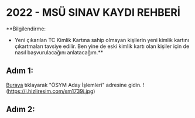 # 2022 - MSÜ SINAV KAYDI REHBERİ


**Bilgilendirme:
- Yeni çıkarılan TC Kimlik Kartına sahip olmayan kişilerin yeni kimlik kartını çıkartmaları tavsiye edilir. Ben yine de eski kimlik kartı olan kişiler için de nasıl başvurulacağını anlatacağım.**

## Adım 1:
[Buraya](https://ais.osym.gov.tr) tıklayarak "ÖSYM Aday İşlemleri" adresine gidin.
!(https://i.hizliresim.com/sm1739i.jpg)

## Adım 2:

